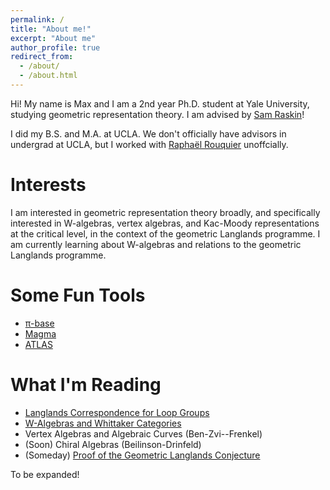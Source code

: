 ```yaml
---
permalink: /
title: "About me!"
excerpt: "About me"
author_profile: true
redirect_from: 
  - /about/
  - /about.html
---
```


Hi! My name is Max and I am a 2nd year Ph.D. student at Yale University, studying geometric representation theory. I am advised by [Sam Raskin](https://gauss.math.yale.edu/~sr2532/)!

I did my B.S. and M.A. at UCLA. We don't officially have advisors in undergrad at UCLA, but I worked with [Raphaël Rouquier](https://www.math.ucla.edu/~rouquier/) unoffcially. 

# Interests
I am interested in geometric representation theory broadly, and specifically interested in W-algebras, vertex algebras, and Kac-Moody representations at the critical level, in the context of the geometric Langlands programme. I am currently learning about W-algebras and relations to the geometric Langlands programme. 

# Some Fun Tools
- [π-base](https://topology.pi-base.org/)
- [Magma](http://magma.maths.usyd.edu.au/magma/)
- [ATLAS](https://brauer.maths.qmul.ac.uk/Atlas/v3/)

# What I'm Reading
- [Langlands Correspondence for Loop Groups](https://math.berkeley.edu/~frenkel/loop.pdf)
- [W-Algebras and Whittaker Categories](https://gauss.math.yale.edu/~sr2532/whit.pdf)
- Vertex Algebras and Algebraic Curves (Ben-Zvi--Frenkel)
- (Soon) Chiral Algebras (Beilinson-Drinfeld)
- (Someday) [Proof of the Geometric Langlands Conjecture](https://people.mpim-bonn.mpg.de/gaitsgde/GLC/)

To be expanded!
